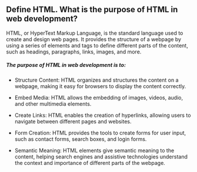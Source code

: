 ##  Define HTML. What is the purpose of HTML in web development? 

HTML, or HyperText Markup Language, is the standard language used to create and design web pages. It provides the structure of a webpage by using a series of elements and tags to define different parts of the content, such as headings, paragraphs, links, images, and more.

##### The purpose of HTML in web development is to:

- Structure Content: HTML organizes and structures the content on a webpage, making it easy for browsers to display the content correctly.

- Embed Media: HTML allows the embedding of images, videos, audio, and other multimedia elements.

- Create Links: HTML enables the creation of hyperlinks, allowing users to navigate between different pages and websites.

- Form Creation: HTML provides the tools to create forms for user input, such as contact forms, search boxes, and login forms.

- Semantic Meaning: HTML elements give semantic meaning to the content, helping search engines and assistive technologies understand the context and importance of different parts of the webpage.